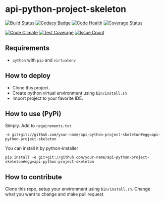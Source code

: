 # api-python-project-skeleton

[![Build Status](https://travis-ci.org/SuderPawel/api-python-project-skeleton.svg?branch=master)](https://travis-ci.org/SuderPawel/api-python-project-skeleton)
[![Codacy Badge](https://api.codacy.com/project/badge/grade/1a5bc2d75a1b4f5187f35d2c92fa8087)](https://www.codacy.com/app/SuderPawel/api-python-project-skeleton)
[![Code Health](https://landscape.io/github/SuderPawel/api-python-project-skeleton/master/landscape.svg?style=flat)](https://landscape.io/github/SuderPawel/api-python-project-skeleton/master)
[![Coverage Status](https://coveralls.io/repos/SuderPawel/api-python-project-skeleton/badge.svg?branch=master&service=github)](https://coveralls.io/github/SuderPawel/api-python-project-skeleton?branch=master)

[![Code Climate](https://codeclimate.com/github/SuderPawel/api-python-project-skeleton/badges/gpa.svg)](https://codeclimate.com/github/SuderPawel/api-python-project-skeleton)
[![Test Coverage](https://codeclimate.com/github/SuderPawel/api-python-project-skeleton/badges/coverage.svg)](https://codeclimate.com/github/SuderPawel/api-python-project-skeleton/coverage)
[![Issue Count](https://codeclimate.com/github/SuderPawel/api-python-project-skeleton/badges/issue_count.svg)](https://codeclimate.com/github/SuderPawel/api-python-project-skeleton)

## Requirements

* `python` with `pip` and `virtualenv`

## How to deploy

* Clone this project.
* Create python virtual environment using `bin/install.sh`
* Import project to your favorite IDE.

## How to use (PyPi)

Simply. Add to `requirements.txt`

    -e git+git://github.com/your-name/api-python-project-skeleton#egg=api-python-project-skeleton

You can install it by python-installer

    pip install -e git+git://github.com/your-name/api-python-project-skeleton#egg=api-python-project-skeleton

## How to contribute

Clone this repo, setup your environment using `bin/install.sh`. Change what you want to change and make pull request.
